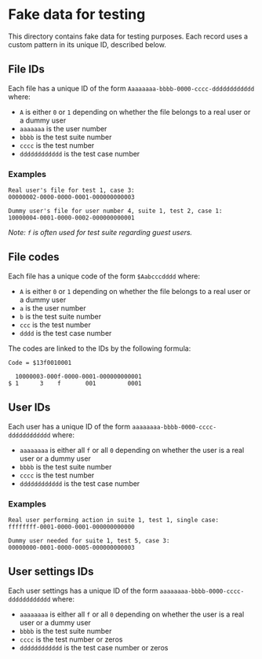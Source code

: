 # Fake data for testing

This directory contains fake data for testing purposes. Each record uses a custom pattern in its unique ID, described below.

## File IDs

Each file has a unique ID of the form `Aaaaaaaa-bbbb-0000-cccc-dddddddddddd` where:

- `A` is either `0` or `1` depending on whether the file belongs to a real user or a dummy user
- `aaaaaaa` is the user number
- `bbbb` is the test suite number
- `cccc` is the test number
- `dddddddddddd` is the test case number

### Examples

```
Real user's file for test 1, case 3:
00000002-0000-0000-0001-000000000003

Dummy user's file for user number 4, suite 1, test 2, case 1:
10000004-0001-0000-0002-000000000001
```

*Note: `f` is often used for test suite regarding guest users.*

## File codes

Each file has a unique code of the form `$Aabcccdddd` where:

- `A` is either `0` or `1` depending on whether the file belongs to a real user or a dummy user
- `a` is the user number
- `b` is the test suite number
- `ccc` is the test number
- `dddd` is the test case number

The codes are linked to the IDs by the following formula:

```
Code = $13f0010001

  10000003-000f-0000-0001-000000000001
$ 1      3    f       001         0001
```

## User IDs

Each user has a unique ID of the form `aaaaaaaa-bbbb-0000-cccc-dddddddddddd` where:

- `aaaaaaaa` is either all `f` or all `0` depending on whether the user is a real user or a dummy user
- `bbbb` is the test suite number
- `cccc` is the test number
- `dddddddddddd` is the test case number

### Examples

```
Real user performing action in suite 1, test 1, single case:
ffffffff-0001-0000-0001-000000000000

Dummy user needed for suite 1, test 5, case 3:
00000000-0001-0000-0005-000000000003
```

## User settings IDs

Each user settings has a unique ID of the form `aaaaaaaa-bbbb-0000-cccc-dddddddddddd` where:

- `aaaaaaaa` is either all `f` or all `0` depending on whether the user is a real user or a dummy user
- `bbbb` is the test suite number
- `cccc` is the test number or zeros
- `dddddddddddd` is the test case number or zeros
